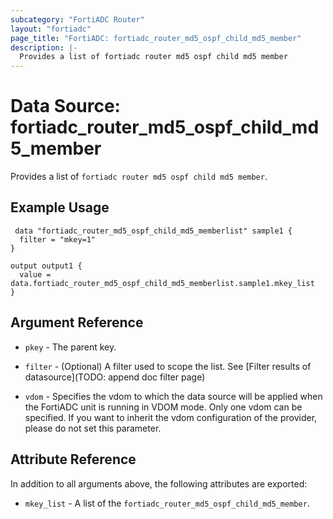 ```yaml
---
subcategory: "FortiADC Router"
layout: "fortiadc"
page_title: "FortiADC: fortiadc_router_md5_ospf_child_md5_member"
description: |-
  Provides a list of fortiadc router md5 ospf child md5 member
---
```


# Data Source: fortiadc_router_md5_ospf_child_md5_member
Provides a list of `fortiadc router md5 ospf child md5 member`.

## Example Usage

```hcl
 data "fortiadc_router_md5_ospf_child_md5_memberlist" sample1 {
  filter = "mkey=1"
}

output output1 {
  value = data.fortiadc_router_md5_ospf_child_md5_memberlist.sample1.mkey_list
}
```

## Argument Reference

* `pkey` - The parent key.
* `filter` - (Optional) A filter used to scope the list. See [Filter results of datasource](TODO: append doc filter page)

* `vdom` - Specifies the vdom to which the data source will be applied when the FortiADC unit is running in VDOM mode. Only one vdom can be specified. If you want to inherit the vdom configuration of the provider, please do not set this parameter.

## Attribute Reference

In addition to all arguments above, the following attributes are exported:

* `mkey_list` -  A list of the `fortiadc_router_md5_ospf_child_md5_member`.
